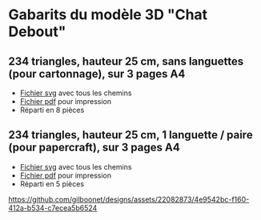 # Gabarits du modèle 3D "Chat Debout"


## 234 triangles, hauteur 25 cm, sans languettes (pour cartonnage), sur 3 pages A4
- [Fichier svg](https://github.com/gilboonet/designs/blob/master/2023/chat_debout/chat_234_H25_A4x3.svg) avec tous les chemins
- [Fichier pdf](https://github.com/gilboonet/designs/blob/master/2023/chat_debout/chat_234_H25_A4x3.pdf) pour impression
- Réparti en 8 pièces

## 234 triangles, hauteur 25 cm, 1 languette / paire (pour papercraft), sur 3 pages A4
- [Fichier svg](https://github.com/gilboonet/designs/blob/master/2023/chat_debout/chat_234_H25_A4x3_lang.svg) avec tous les chemins
- [Fichier pdf](https://github.com/gilboonet/designs/blob/master/2023/chat_debout/chat_234_H25_A4x3_lang.pdf) pour impression
- Réparti en 5 pièces

https://github.com/gilboonet/designs/assets/22082873/4e9542bc-f160-412a-b534-c7ecea5b6524
